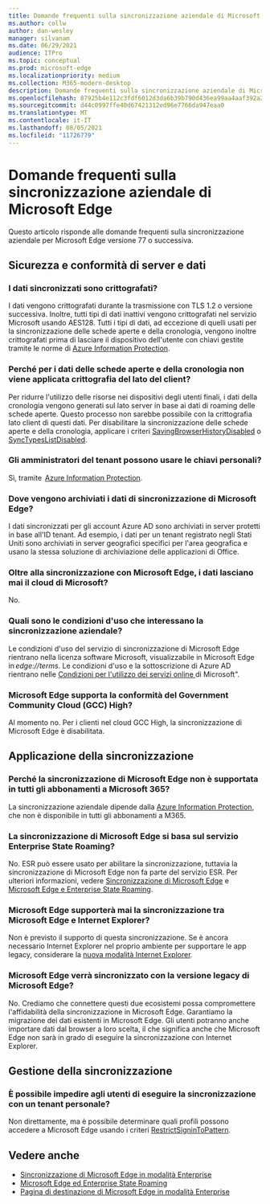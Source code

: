 ```yaml
---
title: Domande frequenti sulla sincronizzazione aziendale di Microsoft Edge
ms.author: collw
author: dan-wesley
manager: silvanam
ms.date: 06/29/2021
audience: ITPro
ms.topic: conceptual
ms.prod: microsoft-edge
ms.localizationpriority: medium
ms.collection: M365-modern-desktop
description: Domande frequenti sulla sincronizzazione aziendale di Microsoft Edge.
ms.openlocfilehash: 87925b4e112c3fdf6012d3da6b39b790d436ea99aa4aaf392a2e635e98a9c4e3
ms.sourcegitcommit: d44c0997ffe40d67421312ed96e7766da947eaa0
ms.translationtype: MT
ms.contentlocale: it-IT
ms.lasthandoff: 08/05/2021
ms.locfileid: "11726779"
---
```

# <a name="microsoft-edge-enterprise-sync-faq"></a>Domande frequenti sulla sincronizzazione aziendale di Microsoft Edge

Questo articolo risponde alle domande frequenti sulla sincronizzazione aziendale per Microsoft Edge versione 77 o successiva.

## <a name="security-and-serverdata-compliance"></a>Sicurezza e conformità di server e dati

### <a name="is-the-synced-data-encrypted"></a>I dati sincronizzati sono crittografati?

I dati vengono crittografati durante la trasmissione con TLS 1.2 o versione successiva. Inoltre, tutti tipi di dati inattivi vengono crittografati nel servizio Microsoft usando AES128. Tutti i tipi di dati, ad eccezione di quelli usati per la sincronizzazione delle schede aperte e della cronologia, vengono inoltre crittografati prima di lasciare il dispositivo dell'utente con chiavi gestite tramite le norme di [Azure Information Protection](./microsoft-edge-policies.md#restrictsignintopattern).

### <a name="why-dont-open-tab-and-history-data-have-more-client-side-encryption"></a>Perché per i dati delle schede aperte e della cronologia non viene applicata crittografia del lato del client?

Per ridurre l'utilizzo delle risorse nei dispositivi degli utenti finali, i dati della cronologia vengono generati sul lato server in base ai dati di roaming delle schede aperte. Questo processo non sarebbe possibile con la crittografia lato client di questi dati. Per disabilitare la sincronizzazione delle schede aperte e della cronologia, applicare i criteri [SavingBrowserHistoryDisabled](./microsoft-edge-policies.md#savingbrowserhistorydisabled) o [SyncTypesListDisabled](./microsoft-edge-policies.md#synctypeslistdisabled).

### <a name="can-tenant-admins-bring-their-own-key"></a>Gli amministratori del tenant possono usare le chiavi personali?

Sì, tramite  [Azure Information Protection](https://azure.microsoft.com/services/information-protection/).

### <a name="where-is-microsoft-edge-sync-data-stored"></a>Dove vengono archiviati i dati di sincronizzazione di Microsoft Edge?

I dati sincronizzati per gli account Azure AD sono archiviati in server protetti in base all'ID tenant. Ad esempio, i dati per un tenant registrato negli Stati Uniti sono archiviati in server geografici specifici per l'area geografica e usano la stessa soluzione di archiviazione delle applicazioni di Office.

### <a name="does-the-data-ever-leave-microsofts-cloud-aside-from-syncing-to-microsoft-edge"></a>Oltre alla sincronizzazione con Microsoft Edge, i dati lasciano mai il cloud di Microsoft?

No.

### <a name="what-terms-of-service-does-enterprise-sync-fall-under"></a>Quali sono le condizioni d'uso che interessano la sincronizzazione aziendale?

Le condizioni d'uso del servizio di sincronizzazione di Microsoft Edge rientrano nella licenza software Microsoft, visualizzabile in Microsoft Edge in *edge://terms*. Le condizioni d'uso e la sottoscrizione di Azure AD rientrano nelle [Condizioni per l'utilizzo dei servizi online ](https://www.microsoft.com/licensing/product-licensing/products)di Microsoft".

### <a name="does-microsoft-edge-support-government-community-cloud-gcc-high-compliance"></a>Microsoft Edge supporta la conformità del Government Community Cloud (GCC) High?

Al momento no. Per i clienti nel cloud GCC High, la sincronizzazione di Microsoft Edge è disabilitata.

## <a name="applying-sync"></a>Applicazione della sincronizzazione

### <a name="why-isnt-microsoft-edge-sync-supported-in-all-m365-subscriptions"></a>Perché la sincronizzazione di Microsoft Edge non è supportata in tutti gli abbonamenti a Microsoft 365?

La sincronizzazione aziendale dipende dalla [Azure Information Protection](https://azure.microsoft.com/services/information-protection/), che non è disponibile in tutti gli abbonamenti a M365.

### <a name="is-microsoft-edge-sync-based-on-enterprise-state-roaming"></a>La sincronizzazione di Microsoft Edge si basa sul servizio Enterprise State Roaming?

No. ESR può essere usato per abilitare la sincronizzazione, tuttavia la sincronizzazione di Microsoft Edge non fa parte del servizio ESR. Per ulteriori informazioni, vedere [Sincronizzazione di Microsoft Edge](/DeployEdge/microsoft-edge-enterprise-sync) e [Microsoft Edge e Enterprise State Roaming](/DeployEdge/microsoft-edge-enterprise-state-roaming).

### <a name="will-microsoft-edge-ever-support-syncing-between-microsoft-edge-and-ie"></a>Microsoft Edge supporterà mai la sincronizzazione tra Microsoft Edge e Internet Explorer?

Non è previsto il supporto di questa sincronizzazione. Se è ancora necessario Internet Explorer nel proprio ambiente per supportare le app legacy, considerare la [nuova modalità Internet Explorer](./edge-ie-mode.md).

### <a name="will-microsoft-edge-sync-with-microsoft-edge-legacy"></a>Microsoft Edge verrà sincronizzato con la versione legacy di Microsoft Edge?

No. Crediamo che connettere questi due ecosistemi possa compromettere l'affidabilità della sincronizzazione in Microsoft Edge. Garantiamo la migrazione dei dati esistenti in Microsoft Edge. Gli utenti potranno anche importare dati dal browser a loro scelta, il che significa anche che Microsoft Edge non sarà in grado di eseguire la sincronizzazione con Internet Explorer.

## <a name="managing-sync"></a>Gestione della sincronizzazione

### <a name="is-it-possible-to-stop-my-users-from-syncing-with-a-personal-tenant"></a>È possibile impedire agli utenti di eseguire la sincronizzazione con un tenant personale?

Non direttamente, ma è possibile determinare quali profili possono accedere a Microsoft Edge usando i criteri [RestrictSigninToPattern](./microsoft-edge-policies.md#restrictsignintopattern).

## <a name="see-also"></a>Vedere anche

- [Sincronizzazione di Microsoft Edge in modalità Enterprise](microsoft-edge-enterprise-sync.md)
- [Microsoft Edge ed Enterprise State Roaming](microsoft-edge-enterprise-state-roaming.md)
- [Pagina di destinazione di Microsoft Edge in modalità Enterprise](https://aka.ms/EdgeEnterprise)